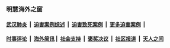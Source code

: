 
### 明慧海外之窗

####  [武汉肺炎](indexes/365.md?t=05091301) &nbsp;|&nbsp;  [迫害案例综述](indexes/328.md?t=05091301) &nbsp;|&nbsp; [迫害致死案例](indexes/277.md?t=05091301)  &nbsp;|&nbsp; [更多迫害案例](indexes/81.md?t=05091301)  &nbsp;|&nbsp; 
####  [时事评论](indexes/19.md?t=05091301) &nbsp;|&nbsp; [海外简讯](indexes/245.md?t=05091301)&nbsp;|&nbsp;  [社会支持](indexes/140.md?t=05091301) &nbsp;|&nbsp; [褒奖决议](indexes/282.md?t=05091301) &nbsp;|&nbsp; [社区报道](indexes/91.md?t=05091301)  &nbsp;|&nbsp; [天人之间](indexes/78.md?t=05091301) 

